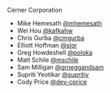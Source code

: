 Cerner Corporation

- Mike Hemesath [@mhemesath]
- Wei Hou [@kafkahw]
- Chris Gurba [@cmgurba]
- Elliott Hoffman [@slor]
- Greg Howdeshell [@poloka]
- Matt Schile [@mschile]
- Sam Milligan [@grneggandsam]
- Supriti Yeotikar [@supritiy]
- Cody Price [@dev-cprice]

[@mhemesath]: https://github.com/mhemesath
[@kafkahw]: https://github.com/kafkahw
[@cmgurba]: https://github.com/cmgurba
[@slor]: https://github.com/slor
[@poloka]: https://github.com/poloka
[@mschile]: https://github.com/mschile
[@grneggandsam]: https://github.com/grneggandsam
[@supritiy]: https:://github.com/supriticerner
[@dev-cprice]: https://github.com/dev-cprice
